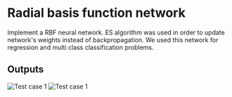 # Radial basis function network
Implement a RBF neural network. ES algorithm was used in order to update network's weights instead of backpropagation.
We used this network for regression and multi class classification problems. 
 
## Outputs
![Test case 1](https://github.com/MhmDSmdi/Evolution_Strategy/raw/master/demo/5_class_train_2.png)
![Test case 1](https://github.com/MhmDSmdi/Evolution_Strategy/raw/master/demo/5_class_test_2.png)
